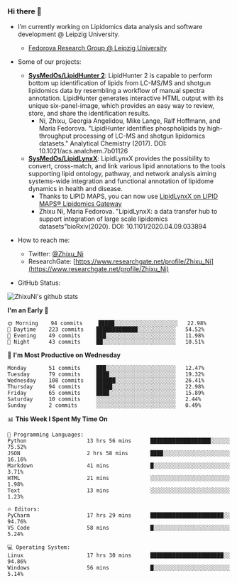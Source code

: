 ### Hi there 👋

- I’m currently working on Lipidomics data analysis and software development @ Leipzig University.
  + [Fedorova Research Group @ Leipzig University](https://home.uni-leipzig.de/fedorova/)
- Some of our projects:
  + **[SysMedOs/LipidHunter 2](https://github.com/SysMedOs/lipidhunter)**: LipidHunter 2 is capable to perform bottom up identification of lipids from LC-MS/MS and shotgun lipidomics data by resembling a workflow of manual spectra annotation. LipidHunter generates interactive HTML output with its unique six-panel-image, which provides an easy way to review, store, and share the identification results. 
    * Ni, Zhixu, Georgia Angelidou, Mike Lange, Ralf Hoffmann, and Maria Fedorova. "LipidHunter identifies phospholipids by high-throughput processing of LC-MS and shotgun lipidomics datasets." Analytical Chemistry (2017). DOI: 10.1021/acs.analchem.7b01126
  + **[SysMedOs/LipidLynxX](https://github.com/SysMedOs/LipidLynxX)**: LipidLynxX provides the possibility to convert, cross-match, and link various lipid annotations to the tools supporting lipid ontology, pathway, and network analysis aiming systems-wide integration and functional annotation of lipidome dynamics in health and disease.
    * Thanks to LIPID MAPS, you can now use [LipidLynxX on LIPID MAPS® Lipidomics Gateway](http://lipidmaps.org/lipidlynxx/)
    * Zhixu Ni, Maria Fedorova. "LipidLynxX: a data transfer hub to support integration of large scale lipidomics datasets"bioRxiv(2020). DOI: 10.1101/2020.04.09.033894
- How to reach me:
  + Twitter: [@Zhixu_Ni](https://twitter.com/Zhixu_Ni)
  + ResearchGate: [https://www.researchgate.net/profile/Zhixu_Ni](https://www.researchgate.net/profile/Zhixu_Ni)

- GitHub Status:

![ZhixuNi's github stats](https://github-readme-stats.vercel.app/api?username=ZhixuNi&show_icons=true&hide=issues)

<!--START_SECTION:waka-->
**I'm an Early 🐤** 

```text
🌞 Morning    94 commits     █████░░░░░░░░░░░░░░░░░░░░   22.98% 
🌆 Daytime    223 commits    █████████████░░░░░░░░░░░░   54.52% 
🌃 Evening    49 commits     ███░░░░░░░░░░░░░░░░░░░░░░   11.98% 
🌙 Night      43 commits     ██░░░░░░░░░░░░░░░░░░░░░░░   10.51%

```
📅 **I'm Most Productive on Wednesday** 

```text
Monday       51 commits     ███░░░░░░░░░░░░░░░░░░░░░░   12.47% 
Tuesday      79 commits     ████░░░░░░░░░░░░░░░░░░░░░   19.32% 
Wednesday    108 commits    ██████░░░░░░░░░░░░░░░░░░░   26.41% 
Thursday     94 commits     █████░░░░░░░░░░░░░░░░░░░░   22.98% 
Friday       65 commits     ████░░░░░░░░░░░░░░░░░░░░░   15.89% 
Saturday     10 commits     ░░░░░░░░░░░░░░░░░░░░░░░░░   2.44% 
Sunday       2 commits      ░░░░░░░░░░░░░░░░░░░░░░░░░   0.49%

```


📊 **This Week I Spent My Time On** 

```text
💬 Programming Languages: 
Python                   13 hrs 56 mins      ███████████████████░░░░░░   75.52% 
JSON                     2 hrs 58 mins       ████░░░░░░░░░░░░░░░░░░░░░   16.16% 
Markdown                 41 mins             █░░░░░░░░░░░░░░░░░░░░░░░░   3.71% 
HTML                     21 mins             ░░░░░░░░░░░░░░░░░░░░░░░░░   1.98% 
Text                     13 mins             ░░░░░░░░░░░░░░░░░░░░░░░░░   1.23%

🔥 Editors: 
PyCharm                  17 hrs 29 mins      ███████████████████████░░   94.76% 
VS Code                  58 mins             █░░░░░░░░░░░░░░░░░░░░░░░░   5.24%

💻 Operating System: 
Linux                    17 hrs 30 mins      ███████████████████████░░   94.86% 
Windows                  56 mins             █░░░░░░░░░░░░░░░░░░░░░░░░   5.14%

```


<!--END_SECTION:waka-->
